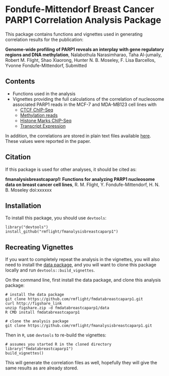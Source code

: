 # Fondufe-Mittendorf Breast Cancer PARP1 Correlation Analysis Package

This package contains functions and vignettes used in generating correlation results for the publication:

**Genome-wide profiling of PARP1 reveals an interplay with gene regulatory regions and DNA methylation**, Nalabothula Narasimharao, Taha Al-jumaily, Robert M. Flight, Shao Xiaorong, Hunter N. B. Moseley, F. Lisa Barcellos, Yvonne Fondufe-Mittendorf, Submitted

## Contents

* Functions used in the analysis
* Vignettes providing the full calculations of the correlation of nucleosome associated PARP1 reads in the MCF-7 and MDA-MB123 cell lines with
  * [CTCF ChIP-Seq](ctcf_vignette)
  * [Methylation reads](methylation_vignette)
  * [Histone Marks ChIP-Seq](histone_vignette)
  * [Transcript Expression](expression_vignette)
  
In addition, the correlations are stored in plain text files available [here](https://github.com/rmflight/fmanalysisbreastcaparp1/tree/master/inst/correlation_tables). These values were reported in the paper.

## Citation

If this package is used for other analyses, it should be cited as:

**fmanalysisbreastcaparp1: Functions for analyzing PARP1 nucleosome data on breast cancer cell lines**, R. M. Flight, Y. Fondufe-Mittendorf, H. N. B. Moseley doi:xxxxxx

## Installation

To install this package, you should use `devtools`:

```
library("devtools")
install_github("rmflight/fmanalysisbreastcaparp1")
```

## Recreating Vignettes

If you want to completely repeat the analysis in the vignettes, you will also need to install the [data package](https://github.com/rmflight/fmdatabreastcaparp1), and you will want to clone this package locally and run `devtools::build_vignettes`.

On the command line, first install the data package, and clone this analysis package:

```
# install the data package
git clone https://github.com/rmflight/fmdatabreastcaparp1.git
curl http://figshare_link
unzip figshare.zip -d fmdatabreastcaparp1/data
R CMD install fmdatabreastcaparp1

# clone the analysis package
git clone https://github.com/rmflight/fmanalysisbreastcaparp1.git
```

Then in `R`, use `devtools` to re-build the vignettes:

```
# assumes you started R in the cloned directory
library("fmdatabreastcaparp1")
build_vignettes()
```

This will generate the correlation files as well, hopefully they will give the same results as are already stored.
